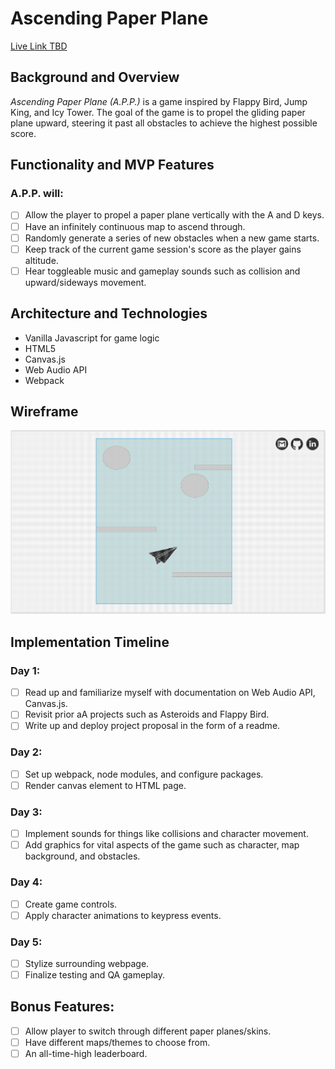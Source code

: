 # Ascending Paper Plane
[Live Link TBD](#)

## Background and Overview

<i>Ascending Paper Plane (A.P.P.)</i> is a game inspired by Flappy Bird, Jump King, and Icy Tower. The goal of the game is to propel the gliding paper plane upward, steering it past all obstacles to achieve the highest possible score.

## Functionality and MVP Features
### A.P.P. will: 
- [ ] Allow the player to propel a paper plane vertically with the A and D keys.
- [ ] Have an infinitely continuous map to ascend through.
- [ ] Randomly generate a series of new obstacles when a new game starts.
- [ ] Keep track of the current game session's score as the player gains altitude.
- [ ] Hear toggleable music and gameplay sounds such as collision and upward/sideways movement.

## Architecture and Technologies
* Vanilla Javascript for game logic
* HTML5 
* Canvas.js
* Web Audio API
* Webpack 

## Wireframe
![Wireframe](https://github.com/fsiino/ascending-paper-plane/blob/master/wireframe_mock.png?raw=true)

## Implementation Timeline
### Day 1: 
- [ ] Read up and familiarize myself with documentation on Web Audio API, Canvas.js.
- [ ] Revisit prior aA projects such as Asteroids and Flappy Bird.
- [ ] Write up and deploy project proposal in the form of a readme.

### Day 2: 
- [ ] Set up webpack, node modules, and configure packages.
- [ ] Render canvas element to HTML page.

### Day 3: 
- [ ] Implement sounds for things like collisions and character movement.
- [ ] Add graphics for vital aspects of the game such as character, map background, and obstacles.

### Day 4: 
- [ ] Create game controls.
- [ ] Apply character animations to keypress events.

### Day 5: 
- [ ] Stylize surrounding webpage.
- [ ] Finalize testing and QA gameplay.

## Bonus Features: 
- [ ] Allow player to switch through different paper planes/skins.
- [ ] Have different maps/themes to choose from.
- [ ] An all-time-high leaderboard.